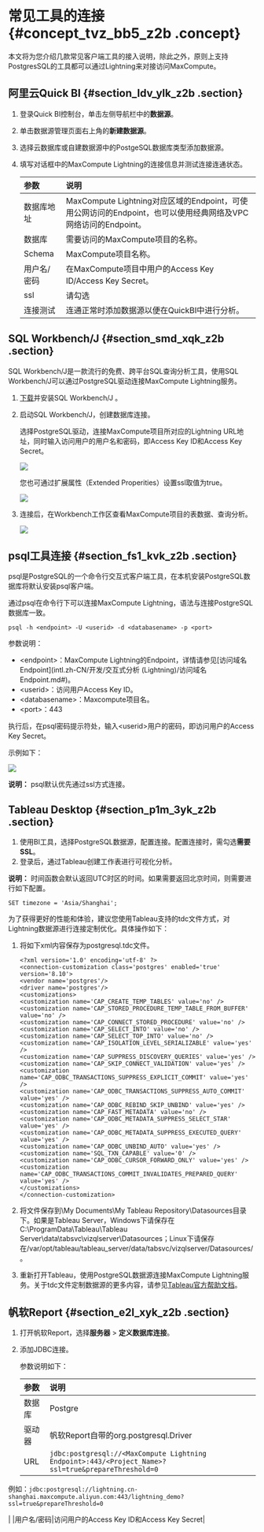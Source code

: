 # 常见工具的连接 {#concept_tvz_bb5_z2b .concept}

本文将为您介绍几款常见客户端工具的接入说明，除此之外，原则上支持PostgresSQL的工具都可以通过Lightning来对接访问MaxCompute。

## 阿里云Quick BI {#section_ldv_ylk_z2b .section}

1.  登录Quick BI控制台，单击左侧导航栏中的**数据源**。
2.  单击数据源管理页面右上角的**新建数据源**。
3.  选择云数据库或自建数据源中的PostgeSQL数据库类型添加数据源。
4.  填写对话框中的MaxCompute Lightning的连接信息并测试连接连通状态。

    |参数|说明|
    |:-|:-|
    |数据库地址|MaxCompute Lightning对应区域的Endpoint，可使用公网访问的Endpoint，也可以使用经典网络及VPC网络访问的Endpoint。|
    |数据库|需要访问的MaxCompute项目的名称。|
    |Schema|MaxCompute项目名称。|
    |用户名/密码|在MaxCompute项目中用户的Access Key ID/Access Key Secret。|
    |ssl|请勾选|
    |连接测试|连通正常时添加数据源以便在QuickBI中进行分析。|


## SQL Workbench/J {#section_smd_xqk_z2b .section}

SQL Workbench/J是一款流行的免费、跨平台SQL查询分析工具，使用SQL Workbench/J可以通过PostgreSQL驱动连接MaxCompute Lightning服务。

1.  [下载](http://www.sql-workbench.eu/downloads.html)并安装SQL Workbench/J 。
2.  启动SQL Workbench/J，创建数据库连接。

    选择PostgreSQL驱动，连接MaxCompute项目所对应的Lightning URL地址，同时输入访问用户的用户名和密码，即Access Key ID和Access Key Secret。

    ![](http://static-aliyun-doc.oss-cn-hangzhou.aliyuncs.com/assets/img/20126/156111121511161_zh-CN.jpg)

    您也可通过扩展属性（Extended Properities）设置ssl取值为true。

    ![](http://static-aliyun-doc.oss-cn-hangzhou.aliyuncs.com/assets/img/20126/156111121547189_zh-CN.jpg)

3.  连接后，在Workbench工作区查看MaxCompute项目的表数据、查询分析。

    ![](http://static-aliyun-doc.oss-cn-hangzhou.aliyuncs.com/assets/img/20126/156111121511163_zh-CN.jpg)


## psql工具连接 {#section_fs1_kvk_z2b .section}

psql是PostgreSQL的一个命令行交互式客户端工具，在本机安装PostgreSQL数据库将默认安装psql客户端。

通过psql在命令行下可以连接MaxCompute Lightning，语法与连接PostgreSQL数据库一致。

```
psql -h <endpoint> -U <userid> -d <databasename> -p <port>
```

参数说明：

-   <endpoint\>：MaxCompute Lightning的Endpoint，详情请参见[访问域名Endpoint](intl.zh-CN/开发/交互式分析 (Lightning)/访问域名Endpoint.md#)。
-   <userid\>：访问用户Access Key ID。
-   <databasename\>：Maxcompute项目名。
-   <port\>：443

执行后，在psql密码提示符处，输入<userid\>用户的密码，即访问用户的Access Key Secret。

示例如下：

![](http://static-aliyun-doc.oss-cn-hangzhou.aliyuncs.com/assets/img/20126/156111121611164_zh-CN.jpg)

**说明：** psql默认优先通过ssl方式连接。

## Tableau Desktop {#section_p1m_3yk_z2b .section}

1.  使用BI工具，选择PostgreSQL数据源，配置连接。配置连接时，需勾选**需要SSL**。
2.  登录后，通过Tableau创建工作表进行可视化分析。

**说明：** 时间函数会默认返回UTC时区的时间。如果需要返回北京时间，则需要进行如下配置。

``` {#codeblock_l3f_zch_1t5}
SET timezone = 'Asia/Shanghai';
```

为了获得更好的性能和体验，建议您使用Tableau支持的tdc文件方式，对Lightning数据源进行连接定制优化。具体操作如下：

1.  将如下xml内容保存为postgresql.tdc文件。

    ``` {#codeblock_qo9_coh_dd3}
    <?xml version='1.0' encoding='utf-8' ?>
    <connection-customization class='postgres' enabled='true' version='8.10'>
    <vendor name='postgres'/>
    <driver name='postgres'/>
    <customizations>
    <customization name='CAP_CREATE_TEMP_TABLES' value='no' />
    <customization name='CAP_STORED_PROCEDURE_TEMP_TABLE_FROM_BUFFER' value='no' />
    <customization name='CAP_CONNECT_STORED_PROCEDURE' value='no' />
    <customization name='CAP_SELECT_INTO' value='no' />
    <customization name='CAP_SELECT_TOP_INTO' value='no' />
    <customization name='CAP_ISOLATION_LEVEL_SERIALIZABLE' value='yes' />
    <customization name='CAP_SUPPRESS_DISCOVERY_QUERIES' value='yes' />
    <customization name='CAP_SKIP_CONNECT_VALIDATION' value='yes' />
    <customization name='CAP_ODBC_TRANSACTIONS_SUPPRESS_EXPLICIT_COMMIT' value='yes' />
    <customization name='CAP_ODBC_TRANSACTIONS_SUPPRESS_AUTO_COMMIT' value='yes' />
    <customization name='CAP_ODBC_REBIND_SKIP_UNBIND' value='yes' />
    <customization name='CAP_FAST_METADATA' value='no' />
    <customization name='CAP_ODBC_METADATA_SUPPRESS_SELECT_STAR' value='yes' />
    <customization name='CAP_ODBC_METADATA_SUPPRESS_EXECUTED_QUERY' value='yes' />
    <customization name='CAP_ODBC_UNBIND_AUTO' value='yes' />
    <customization name='SQL_TXN_CAPABLE' value='0' />
    <customization name='CAP_ODBC_CURSOR_FORWARD_ONLY' value='yes' />
    <customization name='CAP_ODBC_TRANSACTIONS_COMMIT_INVALIDATES_PREPARED_QUERY' value='yes' />
    </customizations>
    </connection-customization>
    ```

2.  将文件保存到\\My Documents\\My Tableau Repository\\Datasources目录下。如果是Tableau Server，Windows下请保存在C:\\ProgramData\\Tableau\\Tableau Server\\data\\tabsvc\\vizqlserver\\Datasources；Linux下请保存在/var/opt/tableau/tableau\_server/data/tabsvc/vizqlserver/Datasources/。
3.  重新打开Tableau，使用PostgreSQL数据源连接MaxCompute Lightning服务。关于tdc文件定制数据源的更多内容，请参见[Tableau官方帮助文档](https://onlinehelp.tableau.com/current/pro/desktop/en-us/odbc_customize.html#global_tdc)。

## 帆软Report {#section_e2l_xyk_z2b .section}

1.  打开帆软Report，选择**服务器** \> **定义数据库连接**。
2.  添加JDBC连接。

    参数说明如下：

    |参数|说明|
    |:-|:-|
    |数据库|Postgre|
    |驱动器|帆软Report自带的org.postgresql.Driver|
    |URL| `jdbc:postgresql://<MaxCompute Lightning Endpoint>:443/<Project_Name>?ssl=true&prepareThreshold=0`

 例如：`jdbc:postgresql://lightning.cn-shanghai.maxcompute.aliyun.com:443/lightning_demo?ssl=true&prepareThreshold=0`

 |
    |用户名/密码|访问用户的Access Key ID和Access Key Secret|


